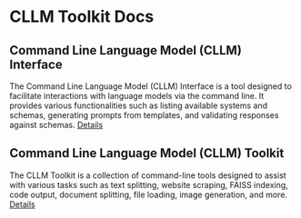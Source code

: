 # CLLM Toolkit Docs

## Command Line Language Model (CLLM) Interface

The Command Line Language Model (CLLM) Interface is a tool designed to facilitate interactions with language models via the command line. It provides various functionalities such as listing available systems and schemas, generating prompts from templates, and validating responses against schemas. [Details](cllm.md)

## Command Line Language Model (CLLM) Toolkit

The CLLM Toolkit is a collection of command-line tools designed to assist with various tasks such as text splitting, website scraping, FAISS indexing, code output, document splitting, file loading, image generation, and more. [Details](toolkit/README.md)